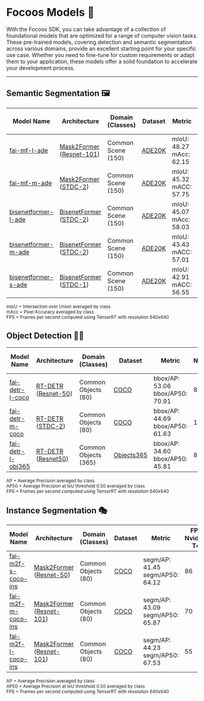 # Focoos Models 🧠

With the Focoos SDK, you can take advantage of a collection of foundational models that are optimized for a range of computer vision tasks. These pre-trained models, covering detection and semantic segmentation across various domains, provide an excellent starting point for your specific use case. Whether you need to fine-tune for custom requirements or adapt them to your application, these models offer a solid foundation to accelerate your development process.

---

## Semantic Segmentation 🖼️

| Model Name | Architecture | Domain (Classes) | Dataset | Metric | FPS Nvidia-T4 |
|------------|--------------|------------------|----------|---------|--------------|
| [fai-mf-l-ade](fai_mf.md) | [Mask2Former](https://github.com/facebookresearch/Mask2Former) ([Resnet-101](https://github.com/pytorch/vision/blob/main/torchvision/models/resnet.py)) | Common Scene (150) | [ADE20K](https://groups.csail.mit.edu/vision/datasets/ADE20K/) | mIoU: 48.27<br>mAcc: 62.15 | 73 |
| [fai-mf-m-ade](fai_mf.md) | [Mask2Former](https://github.com/facebookresearch/Mask2Former) ([STDC-2](https://github.com/MichaelFan01/STDC-Seg)) | Common Scene (150) | [ADE20K](https://groups.csail.mit.edu/vision/datasets/ADE20K/) | mIoU: 45.32<br>mACC: 57.75 | 127 |
| [bisenetformer-l-ade](bisenetformer.md) | [BisenetFormer](https://arxiv.org/abs/2404.09570) ([STDC-2](https://github.com/MichaelFan01/STDC-Seg)) | Common Scene (150) | [ADE20K](https://groups.csail.mit.edu/vision/datasets/ADE20K/) | mIoU: 45.07<br>mAcc: 58.03 | - |
| [bisenetformer-m-ade](bisenetformer.md) | [BisenetFormer](https://arxiv.org/abs/2404.09570) ([STDC-2](https://github.com/MichaelFan01/STDC-Seg)) | Common Scene (150) | [ADE20K](https://groups.csail.mit.edu/vision/datasets/ADE20K/) | mIoU: 43.43<br>mACC: 57.01 | - |
| [bisenetformer-s-ade](bisenetformer.md) | [BisenetFormer](https://arxiv.org/abs/2404.09570) ([STDC-1](https://github.com/MichaelFan01/STDC-Seg)) | Common Scene (150) | [ADE20K](https://groups.csail.mit.edu/vision/datasets/ADE20K/) | mIoU: 42.91<br>mACC: 56.55 | - |

<small> mIoU = Intersection over Union averaged by class </small> <br>
<small> mAcc = Pixel Accuracy averaged by class </small> <br>
<small> FPS = Frames per second computed using TensorRT with resolution 640x640 </small> <br>


## Object Detection 🕵️‍♂️

| Model Name | Architecture | Domain (Classes) | Dataset | Metric | FPS Nvidia-T4 |
|------------|--------------|------------------|----------|---------|--------------|
| [fai-detr-l-coco](fai_detr.md) | [RT-DETR](https://github.com/lyuwenyu/RT-DETR) ([Resnet-50](https://github.com/pytorch/vision/blob/main/torchvision/models/resnet.py)) | Common Objects (80) | [COCO](https://cocodataset.org/#home) | bbox/AP: 53.06<br>bbox/AP50: 70.91 | 87 |
| [fai-detr-m-coco](fai_detr.md) | [RT-DETR](https://github.com/lyuwenyu/RT-DETR) ([STDC-2](https://github.com/MichaelFan01/STDC-Seg)) | Common Objects (80) | [COCO](https://cocodataset.org/#home) | bbox/AP: 44.69<br>bbox/AP50: 61.63 | 181 |
| [fai-detr-l-obj365](fai_detr.md) | [RT-DETR](https://github.com/lyuwenyu/RT-DETR) ([Resnet50](https://github.com/pytorch/vision/blob/main/torchvision/models/resnet.py)) | Common Objects (365) | [Objects365](https://www.objects365.org/overview.html) | bbox/AP: 34.60<br>bbox/AP50: 45.81 | 87 |

<small> AP = Average Precision averaged by class </small> <br>
<small> AP50 = Average Precision at IoU threshold 0.50 averaged by class </small> <br>
<small> FPS = Frames per second computed using TensorRT with resolution 640x640 </small> <br>

## Instance Segmentation 🎭

| Model Name | Architecture | Domain (Classes) | Dataset | Metric | FPS Nvidia-T4 |
|------------|--------------|------------------|----------|---------|--------------|
| [fai-m2f-s-coco-ins](fai_mf.md) | [Mask2Former](https://github.com/facebookresearch/Mask2Former) ([Resnet-50](https://github.com/pytorch/vision/blob/main/torchvision/models/resnet.py)) | Common Objects (80) | [COCO](https://cocodataset.org/#home) | segm/AP: 41.45<br>segm/AP50: 64.12 | 86 |
| [fai-m2f-m-coco-ins](fai_mf.md) | [Mask2Former](https://github.com/facebookresearch/Mask2Former) ([Resnet-101](https://github.com/pytorch/vision/blob/main/torchvision/models/resnet.py)) | Common Objects (80) | [COCO](https://cocodataset.org/#home) | segm/AP: 43.09<br>segm/AP50: 65.87 | 70 |
| [fai-m2f-l-coco-ins](fai_mf.md) | [Mask2Former](https://github.com/facebookresearch/Mask2Former) ([Resnet-101](https://github.com/pytorch/vision/blob/main/torchvision/models/resnet.py)) | Common Objects (80) | [COCO](https://cocodataset.org/#home) | segm/AP: 44.23<br>segm/AP50: 67.53 | 55 |

<small> AP = Average Precision averaged by class </small> <br>
<small> AP50 = Average Precision at IoU threshold 0.50 averaged by class </small> <br>
<small> FPS = Frames per second computed using TensorRT with resolution 640x640 </small> <br>
